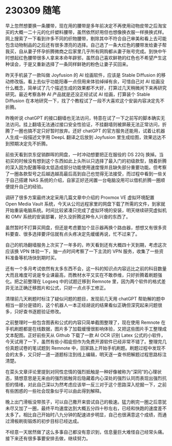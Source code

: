 # 230309 随笔




早上忽然想要换一条腰带，现在用的腰带是多年前决定不再使用动物皮带之后淘宝买的大概一二十元的化纤塑料腰带，虽然依然好用但也想像换衣服一样换换式样。网上搜索了一下看到许多不同的织物腰带，剔除其中不符合自己审美和看上去可能包含动物制品的之后还有很多漂亮的选择。自己选了一条大红色的腰带发给妻子帮我买，自从妻子怀孕折腾微商之后家里几乎所有网购都从妻子账号完成。到快中午时想起红色腰带很多人拿来本命年辟邪，虽然自己喜欢鲜艳的红色也不希望产生这种误会，于是又重新选择了一条同样鲜艳的粉色让妻子买回来。

昨天手机装了一款叫做 Joyfusion 的 AI 绘画软件，应该是 Stable Diffusion 的移动修改版。看上去似乎功能阳春一点但用来体验绰绰有余，可惜自己对 AI 绘画没什么概念，简单试了几个描述生成的效果都不大好，打算过几天稍微闲下来再研究研究。最近考察各种 AI 产品就是还没正经试试 AI 绘画，打算装个 Stable Diffusion 在本地研究一下，找了个教程试了一段不大喜欢这个安装内容决定先不折腾。

昨晚听说 chatGPT 的接口翻墙也无法访问，特意在试了一下之前写的脚本确实无法访问。挂上翻墙无法通过接口安全性验证，不挂翻墙则被屏蔽无法正常访问，折腾了一圈也搞不定只好暂时放弃。还好 chatGPT 的官方服务还能用，试着让机器人生成一段描述文字用 DeepL 翻译之后放到 Joyfusion 里生成绘图，效果远达不到预期决定先不折腾。

前些天看到京东促销群晖的网盘，一时冲动想要把正在服役的 DS 220j 换掉。当初买的时候没有想到这个东西如此上头所以只选择了最入门的初级款型，随着折腾的深入因为配置等级太低造成部分功能使用速度慢并且缺失部分重要功能。但考察了一圈各款型号之后越选越高最后高到自己也觉得无法接受，而过程中看到一些关于自己搭建 NAS 系统的介绍，自家正好还闲置一台电脑没用可以借机折腾一圈顺便提升自己的经验。

调研了很多方案最终决定采用几篇文章中介绍的 Proxmox VE 虚拟环境配置 Open Media Vault 系统，今天从公司远程家里的网盘下载了所需的文件，到家就开始重装电脑系统。时间比较紧凑只完成了虚拟环境的安装，明天继续研究虚拟机和 OMV 系统的安装部署，好久没折腾这种令人兴奋的东西了。

虽然暂时不打算买网盘，但还是考虑要加个显示器再换个路由器，想想又有很多资料要查、很多选择要评估就有点头疼决定先缓缓再说，忙不过来了。

自己的机场翻墙服务上次买了一年多的，昨天看到还有大概四十天到期，考虑这次应该换 VPN 体验一下，抽一点时间考察了一下主流的 VPN 服务，收集了一些资料准备等机场快到期时买。

还有一个多月考试依然有太多东西不会，这一科的知识点内容远比之前的科目数量大而且难度可说是专业课最高，而教材水平又实在不敢恭维，只好折腾着刷题强化。把之前整理在 Logseq 中的试题迁移到 Remnote 里，因为两个软件的格式差异无法正确迁移图片和公式，只好一点点手工修正。

清理前几天刷题时标注了疑似问题的题目，发现前几天用 chatGPT 帮助解的题中相当一部分是错的，这个机器人一本正经胡说的结果看似正确但深究起来问题很多，只好查书逐题验证修改。

之前整理时一些包含图表和公式的内容只简单截图整理了，现在使用 Remnote 在手机刷题都是在线数据，图片多了加载缓慢很影响体验，又把这些图片手工整理成文本配图。正好前些天从 Github 下载了一款 AI OCR 识别 Latex 公式的小软件，今天试用了一下，虽然有些小瑕疵但作为免费开源软件已经非常不错了。整理完几份真题试卷的笔试题到 Remnote 中，回家路上开始手机刷题。刷题过程中发现不会的太多，又只好一道一道题标注到线上编辑，明天逐一查书把解题过程思路标注清楚。

在菜头文章评论里提到对同性恋情的强烈抵触是一种好像被称为“深同”的心理状态，猜想意思是无来由的强烈抵触背后隐藏着内心深处的强烈认同而表现出强烈抗拒的情绪，对此自己深以为然考虑应该举一反三对于这个思路深入挖掘一下，之前有些困惑的一些社会现象似乎可以由此得到解释。

晚上出门滑板没带孩子，可以自己撒开来尝试自己的极速。猛力刷完一圈之后意犹未尽又加了一圈，最终平均速度达到大概五分四十秒左右，已经和快跑的速度差不太多了。相比自己开始时八九分钟的配速进步明显，自己也很满意这个成绩，而通过滑板刷街锻炼的初步目标已经达成。

不经意一天居然做了这么多事自己都没有意识到，信息量巨大难怪自己经常头痛。接下来还有很多事要安排去做，继续努力。
